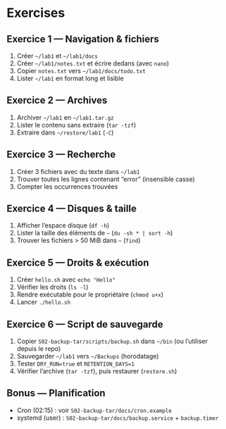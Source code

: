 # Exercises

## Exercice 1 — Navigation & fichiers
1) Créer `~/lab1` et `~/lab1/docs`
2) Créer `~/lab1/notes.txt` et écrire dedans (avec `nano`)
3) Copier `notes.txt` vers `~/lab1/docs/todo.txt`
4) Lister `~/lab1` en format long et lisible

## Exercice 2 — Archives
1) Archiver `~/lab1` en `~/lab1.tar.gz`
2) Lister le contenu sans extraire (`tar -tzf`)
3) Extraire dans `~/restore/lab1` (`-C`)

## Exercice 3 — Recherche
1) Créer 3 fichiers avec du texte dans `~/lab1`
2) Trouver toutes les lignes contenant “error” (insensible casse)
3) Compter les occurrences trouvées

## Exercice 4 — Disques & taille
1) Afficher l’espace disque (`df -h`)
2) Lister la taille des éléments de `~` (`du -sh * | sort -h`)
3) Trouver les fichiers > 50 MiB dans `~` (`find`)

## Exercice 5 — Droits & exécution
1) Créer `hello.sh` avec `echo "Hello"`
2) Vérifier les droits (`ls -l`)
3) Rendre exécutable pour le propriétaire (`chmod u+x`)
4) Lancer `./hello.sh`

## Exercice 6 — Script de sauvegarde
1) Copier `S02-backup-tar/scripts/backup.sh` dans `~/bin` (ou l’utiliser depuis le repo)
2) Sauvegarder `~/lab1` vers `~/Backups` (horodatage)
3) Tester `DRY_RUN=true` et `RETENTION_DAYS=1`
4) Vérifier l’archive (`tar -tzf`), puis restaurer (`restore.sh`)

## Bonus — Planification
- Cron (02:15) : voir `S02-backup-tar/docs/cron.example`
- systemd (user) : `S02-backup-tar/docs/backup.service` + `backup.timer`
